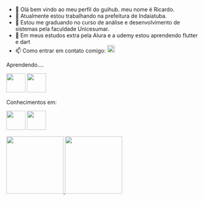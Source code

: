 
- 👋 Olá bem vindo ao meu perfil do guihub. meu nome é Ricardo.
- 🔭 Atualmente estou trabalhando  na prefeitura de Indaiatuba.
- 📝 Estou me graduando no curso de análise e desenvolvimento de sistemas pela faculdade Unicesumar.
-  🌱 Em meus estudos extra pela Alura e a udemy estou aprendendo flutter e dart 
- 📫 Como entrar em contato comigo:  <a href="https://www.linkedin.com/in/ricardo-ribeiro-da-luz-390a26236/" target="_blank"><img 
height=20 src="https://img.shields.io/badge/-LinkedIn-%230077B5?style=for-the-badge&logo=linkedin&logoColor=white" target="_blank"></a>   



Aprendendo.... 

<img height=50 src= "https://yt3.googleusercontent.com/ytc/AGIKgqM8zh66fZqGKeTkopHaU9GM4zvyuFnQhXThr37u=s900-c-k-c0x00ffffff-no-rj"/>  <img height=50 src="https://cdn.jsdelivr.net/gh/devicons/devicon/icons/dart/dart-original-wordmark.svg" />



Conhecimentos em:

<img height=50 src="https://cdn.jsdelivr.net/gh/devicons/devicon/icons/java/java-original-wordmark.svg" />  <img height= 50 src="https://cdn.jsdelivr.net/gh/devicons/devicon/icons/mysql/mysql-original-wordmark.svg" />
<div>
<a href="https://github.com/seu-usuário-aqui">
<img height="150em" src="https://github-readme-stats.vercel.app/api/top-langs/?username=ricardoribeiro155&layout=compact&langs_count=7&theme=dracula"/>
<img height="150em" src="https://github-readme-stats.vercel.app/api?username=ricardoribeiro155&show_icons=true&theme=dracula&include_all_commits=true&count_private=true"/>
</div>


          
          
          
  
          
